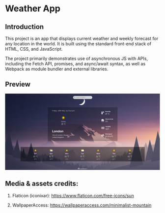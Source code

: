 # Weather App
## Introduction

This project is an app that displays current weather and weekly forecast for any location in the world. It is built using the standard front-end stack of HTML, CSS, and JavaScript.

The project primarily demonstrates use of asynchronous JS with APIs, including the Fetch API, promises, and async/await syntax, as well as Webpack as module bundler and external libraries.

## Preview

[![Weather App](./src/assets/demo.png)](https://yuliana-r.github.io/weather-app/)

## Media & assets credits:

1. Flaticon (iconixar): https://www.flaticon.com/free-icons/sun

2. WallpaperAccess: https://wallpaperaccess.com/minimalist-mountain